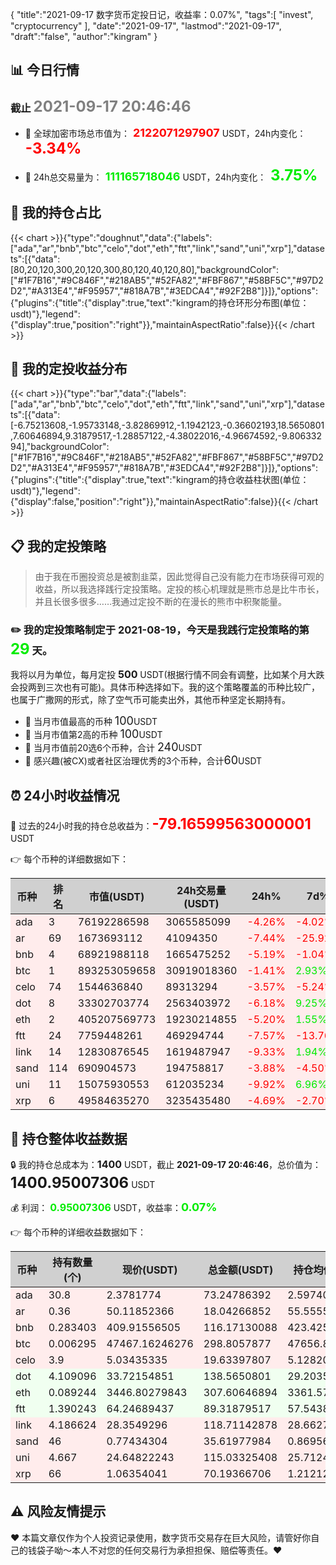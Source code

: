 {
"title":"2021-09-17 数字货币定投日记，收益率：0.07%",
"tags":[
"invest",
"cryptocurrency"
],
"date":"2021-09-17",
"lastmod":"2021-09-17",
"draft":"false",
"author":"kingram"
}

##  📊 今日行情
### 截止 <font color=grey size=5 >**2021-09-17 20:46:46**</font>
- 🍖 全球加密市场总市值为：<font color=#FF0000 size=4 > **2122071297907**</font> USDT，24h内变化：<font color=#FF0000 size=5 > **-3.34%**</font>

- 🍤 24h总交易量为：<font color=#00EC00 size=4 > **111165718046**</font> USDT，24h内变化：<font color=#00EC00 size=5 > **3.75%**</font>

## 🎨 我的持仓占比
{{< chart >}}{"type":"doughnut","data":{"labels":["ada","ar","bnb","btc","celo","dot","eth","ftt","link","sand","uni","xrp"],"datasets":[{"data":[80,20,120,300,20,120,300,80,120,40,120,80],"backgroundColor":["#1F7B16","#9C846F","#218AB5","#52FA82","#FBF867","#58BF5C","#97D2D2","#A313E4","#F95957","#818A7B","#3EDCA4","#92F2B8"]}]},"options":{"plugins":{"title":{"display":true,"text":"kingram的持仓环形分布图(单位：usdt)"},"legend":{"display":true,"position":"right"}},"maintainAspectRatio":false}}{{< /chart >}}

## 🍺 我的定投收益分布
{{< chart >}}{"type":"bar","data":{"labels":["ada","ar","bnb","btc","celo","dot","eth","ftt","link","sand","uni","xrp"],"datasets":[{"data":[-6.75213608,-1.95733148,-3.82869912,-1.1942123,-0.36602193,18.5650801,7.60646894,9.31879517,-1.28857122,-4.38022016,-4.96674592,-9.80633294],"backgroundColor":["#1F7B16","#9C846F","#218AB5","#52FA82","#FBF867","#58BF5C","#97D2D2","#A313E4","#F95957","#818A7B","#3EDCA4","#92F2B8"]}]},"options":{"plugins":{"title":{"display":true,"text":"kingram的持仓收益柱状图(单位：usdt)"},"legend":{"display":false,"position":"right"}},"maintainAspectRatio":false}}{{< /chart >}}

## 📋 我的定投策略

> 由于我在币圈投资总是被割韭菜，因此觉得自己没有能力在市场获得可观的收益，所以我选择践行定投策略。定投的核心机理就是熊市总是比牛市长，并且长很多很多……我通过定投不断的在漫长的熊市中积聚能量。

### ✏️ 我的定投策略制定于 **2021-08-19**，今天是我践行定投策略的第<font color=#00EC00 size=5 > **29**</font> 天。
我将以月为单位，每月定投 <font size=3 ><strong> 500 </strong></font> USDT(根据行情不同会有调整，比如某个月大跌会投两到三次也有可能)。具体币种选择如下。我的这个策略覆盖的币种比较广，也属于广撒网的形式，除了空气币可能卖出外，其他币种坚定长期持有。

- 🥇 当月市值最高的币种 <font size=4 >100</font>USDT
- 🥈 当月市值第2高的币种 <font size=4 >100</font>USDT
- 🥉 当月市值前20选6个币种，合计 <font size=4 >240</font>USDT
- 🏅 感兴趣(被CX)或者社区治理优秀的3个币种，合计<font size=4 >60</font>USDT

## ⏰ 24小时收益情况
📌 过去的24小时我的持仓总收益为：<font color=#FF0000 size=5 >**-79.16599563000001**</font> USDT

👉 每个币种的详细数据如下：
<table>
    <thead><tr bgcolor="#d0d0d0" ><th>币种</th><th>排名</th><th>市值(USDT)</th><th>24h交易量(USDT)</th><th>24h%</th><th>7d%</th><th>24h收益</th></tr></thead>
    <tbody>
    <tr>
        <td bgcolor=#FFECEC>ada</td>
        <td bgcolor=#FFECEC>3</td>
        <td bgcolor=#FFECEC>76192286598</td>
        <td bgcolor=#FFECEC>3065585099</td>
        <td bgcolor=#FFECEC><font color=#FF0000>-4.26%</font></td>
        <td bgcolor=#FFECEC><font color=#FF0000>-4.02%</font></td>
        <td bgcolor=#FFECEC><font color=#FF0000 size=3 ><strong>-3.25671258</strong></font></td>
    </tr>
    <tr>
        <td bgcolor=#FFECEC>ar</td>
        <td bgcolor=#FFECEC>69</td>
        <td bgcolor=#FFECEC>1673693112</td>
        <td bgcolor=#FFECEC>41094350</td>
        <td bgcolor=#FFECEC><font color=#FF0000>-7.44%</font></td>
        <td bgcolor=#FFECEC><font color=#FF0000>-25.92%</font></td>
        <td bgcolor=#FFECEC><font color=#FF0000 size=3 ><strong>-1.45116892</strong></font></td>
    </tr>
    <tr>
        <td bgcolor=#FFECEC>bnb</td>
        <td bgcolor=#FFECEC>4</td>
        <td bgcolor=#FFECEC>68921988118</td>
        <td bgcolor=#FFECEC>1665475252</td>
        <td bgcolor=#FFECEC><font color=#FF0000>-5.19%</font></td>
        <td bgcolor=#FFECEC><font color=#FF0000>-1.04%</font></td>
        <td bgcolor=#FFECEC><font color=#FF0000 size=3 ><strong>-6.35670105</strong></font></td>
    </tr>
    <tr>
        <td bgcolor=#FFECEC>btc</td>
        <td bgcolor=#FFECEC>1</td>
        <td bgcolor=#FFECEC>893253059658</td>
        <td bgcolor=#FFECEC>30919018360</td>
        <td bgcolor=#FFECEC><font color=#FF0000>-1.41%</font></td>
        <td bgcolor=#FFECEC><font color=#00EC00>2.93%</font></td>
        <td bgcolor=#FFECEC><font color=#FF0000 size=3 ><strong>-4.27479176</strong></font></td>
    </tr>
    <tr>
        <td bgcolor=#FFECEC>celo</td>
        <td bgcolor=#FFECEC>74</td>
        <td bgcolor=#FFECEC>1544636840</td>
        <td bgcolor=#FFECEC>89313294</td>
        <td bgcolor=#FFECEC><font color=#FF0000>-3.57%</font></td>
        <td bgcolor=#FFECEC><font color=#FF0000>-5.24%</font></td>
        <td bgcolor=#FFECEC><font color=#FF0000 size=3 ><strong>-0.72588793</strong></font></td>
    </tr>
    <tr>
        <td bgcolor=#FFECEC>dot</td>
        <td bgcolor=#FFECEC>8</td>
        <td bgcolor=#FFECEC>33302703774</td>
        <td bgcolor=#FFECEC>2563403972</td>
        <td bgcolor=#FFECEC><font color=#FF0000>-6.18%</font></td>
        <td bgcolor=#FFECEC><font color=#00EC00>9.25%</font></td>
        <td bgcolor=#FFECEC><font color=#FF0000 size=3 ><strong>-9.12481037</strong></font></td>
    </tr>
    <tr>
        <td bgcolor=#FFECEC>eth</td>
        <td bgcolor=#FFECEC>2</td>
        <td bgcolor=#FFECEC>405207569773</td>
        <td bgcolor=#FFECEC>19230214855</td>
        <td bgcolor=#FFECEC><font color=#FF0000>-5.20%</font></td>
        <td bgcolor=#FFECEC><font color=#00EC00>1.55%</font></td>
        <td bgcolor=#FFECEC><font color=#FF0000 size=3 ><strong>-16.88809691</strong></font></td>
    </tr>
    <tr>
        <td bgcolor=#FFECEC>ftt</td>
        <td bgcolor=#FFECEC>24</td>
        <td bgcolor=#FFECEC>7759448261</td>
        <td bgcolor=#FFECEC>469294744</td>
        <td bgcolor=#FFECEC><font color=#FF0000>-7.57%</font></td>
        <td bgcolor=#FFECEC><font color=#FF0000>-13.76%</font></td>
        <td bgcolor=#FFECEC><font color=#FF0000 size=3 ><strong>-7.32023762</strong></font></td>
    </tr>
    <tr>
        <td bgcolor=#FFECEC>link</td>
        <td bgcolor=#FFECEC>14</td>
        <td bgcolor=#FFECEC>12830876545</td>
        <td bgcolor=#FFECEC>1619487947</td>
        <td bgcolor=#FFECEC><font color=#FF0000>-9.33%</font></td>
        <td bgcolor=#FFECEC><font color=#00EC00>1.94%</font></td>
        <td bgcolor=#FFECEC><font color=#FF0000 size=3 ><strong>-12.21338071</strong></font></td>
    </tr>
    <tr>
        <td bgcolor=#FFECEC>sand</td>
        <td bgcolor=#FFECEC>114</td>
        <td bgcolor=#FFECEC>690904573</td>
        <td bgcolor=#FFECEC>194758817</td>
        <td bgcolor=#FFECEC><font color=#FF0000>-3.88%</font></td>
        <td bgcolor=#FFECEC><font color=#FF0000>-4.50%</font></td>
        <td bgcolor=#FFECEC><font color=#FF0000 size=3 ><strong>-1.43856671</strong></font></td>
    </tr>
    <tr>
        <td bgcolor=#FFECEC>uni</td>
        <td bgcolor=#FFECEC>11</td>
        <td bgcolor=#FFECEC>15075930553</td>
        <td bgcolor=#FFECEC>612035234</td>
        <td bgcolor=#FFECEC><font color=#FF0000>-9.92%</font></td>
        <td bgcolor=#FFECEC><font color=#00EC00>6.96%</font></td>
        <td bgcolor=#FFECEC><font color=#FF0000 size=3 ><strong>-12.66401552</strong></font></td>
    </tr>
    <tr>
        <td bgcolor=#FFECEC>xrp</td>
        <td bgcolor=#FFECEC>6</td>
        <td bgcolor=#FFECEC>49584635270</td>
        <td bgcolor=#FFECEC>3235435480</td>
        <td bgcolor=#FFECEC><font color=#FF0000>-4.69%</font></td>
        <td bgcolor=#FFECEC><font color=#FF0000>-2.70%</font></td>
        <td bgcolor=#FFECEC><font color=#FF0000 size=3 ><strong>-3.45162555</strong></font></td>
    </tr>
    </tbody>
</table>

## 🎯 持仓整体收益数据

🔒 我的持仓总成本为：<font size=3 >**1400**</font> USDT，截止 **2021-09-17 20:46:46**，总价值为：<font  size=5 >**1400.95007306**</font> USDT

💰 利润： <font color=#00EC00 size=3 >**0.95007306**</font> USDT，收益率：<font color=#00EC00 size=4 >**0.07%**</font>

👉 每个币种的详细收益数据如下：

<table>
    <thead><tr bgcolor="#d0d0d0" ><th>币种</th><th>持有数量(个)</th><th>现价(USDT)</th><th>总金额(USDT)</th><th>持仓均价(USDT)</th><th>成本(USDT)</th><th>利润(USDT)</th><th>收益率</th></tr></thead>
    <tbody>
    <tr>
        <td bgcolor=#FFECEC>ada</td>
        <td bgcolor=#FFECEC>30.8</td>
        <td bgcolor=#FFECEC>2.3781774</td>
        <td bgcolor=#FFECEC>73.24786392</td>
        <td bgcolor=#FFECEC>2.5974026</td>
        <td bgcolor=#FFECEC>80</td>
        <td bgcolor=#FFECEC>-6.75213608</td>
        <td bgcolor=#FFECEC><font color=#FF0000 size=3 ><strong>-8.44%</strong></font></td>
    </tr>
    <tr>
        <td bgcolor=#FFECEC>ar</td>
        <td bgcolor=#FFECEC>0.36</td>
        <td bgcolor=#FFECEC>50.11852366</td>
        <td bgcolor=#FFECEC>18.04266852</td>
        <td bgcolor=#FFECEC>55.55555556</td>
        <td bgcolor=#FFECEC>20</td>
        <td bgcolor=#FFECEC>-1.95733148</td>
        <td bgcolor=#FFECEC><font color=#FF0000 size=3 ><strong>-9.79%</strong></font></td>
    </tr>
    <tr>
        <td bgcolor=#FFECEC>bnb</td>
        <td bgcolor=#FFECEC>0.283403</td>
        <td bgcolor=#FFECEC>409.91556505</td>
        <td bgcolor=#FFECEC>116.17130088</td>
        <td bgcolor=#FFECEC>423.42529896</td>
        <td bgcolor=#FFECEC>120</td>
        <td bgcolor=#FFECEC>-3.82869912</td>
        <td bgcolor=#FFECEC><font color=#FF0000 size=3 ><strong>-3.19%</strong></font></td>
    </tr>
    <tr>
        <td bgcolor=#FFECEC>btc</td>
        <td bgcolor=#FFECEC>0.006295</td>
        <td bgcolor=#FFECEC>47467.16246276</td>
        <td bgcolor=#FFECEC>298.8057877</td>
        <td bgcolor=#FFECEC>47656.87053217</td>
        <td bgcolor=#FFECEC>300</td>
        <td bgcolor=#FFECEC>-1.1942123</td>
        <td bgcolor=#FFECEC><font color=#FF0000 size=3 ><strong>-0.40%</strong></font></td>
    </tr>
    <tr>
        <td bgcolor=#FFECEC>celo</td>
        <td bgcolor=#FFECEC>3.9</td>
        <td bgcolor=#FFECEC>5.03435335</td>
        <td bgcolor=#FFECEC>19.63397807</td>
        <td bgcolor=#FFECEC>5.12820513</td>
        <td bgcolor=#FFECEC>20</td>
        <td bgcolor=#FFECEC>-0.36602193</td>
        <td bgcolor=#FFECEC><font color=#FF0000 size=3 ><strong>-1.83%</strong></font></td>
    </tr>
    <tr>
        <td bgcolor=#F0FFF0>dot</td>
        <td bgcolor=#F0FFF0>4.109096</td>
        <td bgcolor=#F0FFF0>33.72154851</td>
        <td bgcolor=#F0FFF0>138.5650801</td>
        <td bgcolor=#F0FFF0>29.20350364</td>
        <td bgcolor=#F0FFF0>120</td>
        <td bgcolor=#F0FFF0>18.5650801</td>
        <td bgcolor=#F0FFF0><font color=#00EC00 size=3 ><strong>15.47%</strong></font></td>
    </tr>
    <tr>
        <td bgcolor=#F0FFF0>eth</td>
        <td bgcolor=#F0FFF0>0.089244</td>
        <td bgcolor=#F0FFF0>3446.80279843</td>
        <td bgcolor=#F0FFF0>307.60646894</td>
        <td bgcolor=#F0FFF0>3361.57052575</td>
        <td bgcolor=#F0FFF0>300</td>
        <td bgcolor=#F0FFF0>7.60646894</td>
        <td bgcolor=#F0FFF0><font color=#00EC00 size=3 ><strong>2.54%</strong></font></td>
    </tr>
    <tr>
        <td bgcolor=#F0FFF0>ftt</td>
        <td bgcolor=#F0FFF0>1.390243</td>
        <td bgcolor=#F0FFF0>64.24689437</td>
        <td bgcolor=#F0FFF0>89.31879517</td>
        <td bgcolor=#F0FFF0>57.543897</td>
        <td bgcolor=#F0FFF0>80</td>
        <td bgcolor=#F0FFF0>9.31879517</td>
        <td bgcolor=#F0FFF0><font color=#00EC00 size=3 ><strong>11.65%</strong></font></td>
    </tr>
    <tr>
        <td bgcolor=#FFECEC>link</td>
        <td bgcolor=#FFECEC>4.186624</td>
        <td bgcolor=#FFECEC>28.3549296</td>
        <td bgcolor=#FFECEC>118.71142878</td>
        <td bgcolor=#FFECEC>28.66271249</td>
        <td bgcolor=#FFECEC>120</td>
        <td bgcolor=#FFECEC>-1.28857122</td>
        <td bgcolor=#FFECEC><font color=#FF0000 size=3 ><strong>-1.07%</strong></font></td>
    </tr>
    <tr>
        <td bgcolor=#FFECEC>sand</td>
        <td bgcolor=#FFECEC>46</td>
        <td bgcolor=#FFECEC>0.77434304</td>
        <td bgcolor=#FFECEC>35.61977984</td>
        <td bgcolor=#FFECEC>0.86956522</td>
        <td bgcolor=#FFECEC>40</td>
        <td bgcolor=#FFECEC>-4.38022016</td>
        <td bgcolor=#FFECEC><font color=#FF0000 size=3 ><strong>-10.95%</strong></font></td>
    </tr>
    <tr>
        <td bgcolor=#FFECEC>uni</td>
        <td bgcolor=#FFECEC>4.667</td>
        <td bgcolor=#FFECEC>24.64822243</td>
        <td bgcolor=#FFECEC>115.03325408</td>
        <td bgcolor=#FFECEC>25.71244911</td>
        <td bgcolor=#FFECEC>120</td>
        <td bgcolor=#FFECEC>-4.96674592</td>
        <td bgcolor=#FFECEC><font color=#FF0000 size=3 ><strong>-4.14%</strong></font></td>
    </tr>
    <tr>
        <td bgcolor=#FFECEC>xrp</td>
        <td bgcolor=#FFECEC>66</td>
        <td bgcolor=#FFECEC>1.06354041</td>
        <td bgcolor=#FFECEC>70.19366706</td>
        <td bgcolor=#FFECEC>1.21212121</td>
        <td bgcolor=#FFECEC>80</td>
        <td bgcolor=#FFECEC>-9.80633294</td>
        <td bgcolor=#FFECEC><font color=#FF0000 size=3 ><strong>-12.26%</strong></font></td>
    </tr>
    </tbody>
</table>

## ⚠️ 风险友情提示
❤ 本篇文章仅作为个人投资记录使用，数字货币交易存在巨大风险，请管好你自己的钱袋子呦～本人不对您的任何交易行为承担担保、赔偿等责任。❤